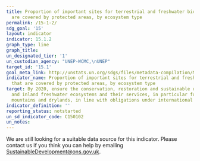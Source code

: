 ```yaml
---
title: Proportion of important sites for terrestrial and freshwater biodiversity that
  are covered by protected areas, by ecosystem type
permalink: /15-1-2/
sdg_goal: '15'
layout: indicator
indicator: 15.1.2
graph_type: line
graph_title:
un_designated_tier: '1'
un_custodian_agency: "UNEP-WCMC,\nUNEP"
target_id: '15.1'
goal_meta_link: http://unstats.un.org/sdgs/files/metadata-compilation/Metadata-Goal-15.pdf
indicator_name: Proportion of important sites for terrestrial and freshwater biodiversity
  that are covered by protected areas, by ecosystem type
target: By 2020, ensure the conservation, restoration and sustainable use of terrestrial
  and inland freshwater ecosystems and their services, in particular forests, wetlands,
  mountains and drylands, in line with obligations under international agreements
indicator_definition: ''
reporting_status: notstarted
un_sd_indicator_code: C150102
un_notes:
---
```


We are still looking for a suitable data source for this indicator. Please contact us if you think you can help by emailing <a href="mailto:SustainableDevelopment@ons.gov.uk">SustainableDevelopment@ons.gov.uk</a>.


